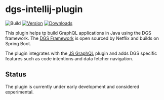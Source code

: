 # dgs-intellij-plugin

![Build](https://github.com/paulbakker/dgs-intellij-plugin/workflows/Build/badge.svg)
[![Version](https://img.shields.io/jetbrains/plugin/v/PLUGIN_ID.svg)](https://plugins.jetbrains.com/plugin/PLUGIN_ID)
[![Downloads](https://img.shields.io/jetbrains/plugin/d/PLUGIN_ID.svg)](https://plugins.jetbrains.com/plugin/PLUGIN_ID)

<!-- Plugin description -->
This plugin helps tp build GraphQL applications in Java using the DGS framework.
The [DGS Framework](https://github.com/Netflix/dgs-framework) is open sourced by Netflix and builds on Spring Boot.

The plugin integrates with the [JS GraphQL](https://plugins.jetbrains.com/plugin/8097-js-graphql) plugin and adds DGS specific features such as code intentions and data fetcher navigation.
<!-- Plugin description end -->

## Status

The plugin is currently under early development and considered experimental.

